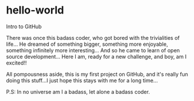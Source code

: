 # hello-world
Intro to GitHub
  
  There was once this badass coder, who got bored with the trivialities of life...
  He dreamed of something bigger, something more enjoyable, something infinitely more interesting...
  And so he came to learn of open source development...
  Here I am, ready for a new challenge, and boy, am I excited!!
  
  All pompousness aside, this is my first project on GitHub, and it's really fun doing this stuff...I just hope this stays with me for a     long time...
  
  P.S: In no universe am I a badass, let alone a badass coder.
